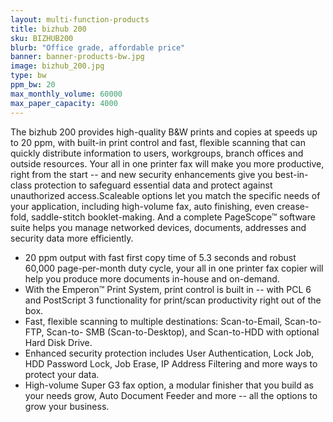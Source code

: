 ```yaml
---
layout: multi-function-products
title: bizhub 200
sku: BIZHUB200
blurb: "Office grade, affordable price"
banner: banner-products-bw.jpg
image: bizhub_200.jpg
type: bw
ppm_bw: 20
max_monthly_volume: 60000
max_paper_capacity: 4000
---
```


The bizhub 200 provides high-quality B&W prints and copies at speeds up to 20 ppm, with built-in print control and fast, flexible scanning that can quickly distribute information to users, workgroups, branch offices and outside resources. Your all in one printer fax will make you more productive, right from the start -- and new security enhancements give you best-in-class protection to safeguard essential data and protect against unauthorized access.Scaleable options let you match the specific needs of your application, including high-volume fax, auto finishing, even crease-fold, saddle-stitch booklet-making.  And a complete PageScope™ software suite helps you manage networked devices, documents, addresses and security data more efficiently.

* 20 ppm output with fast first copy time of 5.3 seconds and robust 60,000 page-per-month duty cycle, your all in one printer fax copier will help you produce more documents in-house and on-demand.
* With the Emperon™ Print System, print control is built in -- with PCL 6 and PostScript 3 functionality for print/scan productivity right out of the box.
* Fast, flexible scanning to multiple destinations: Scan-to-Email, Scan-to-FTP, Scan-to- SMB (Scan-to-Desktop), and Scan-to-HDD with optional Hard Disk Drive.
* Enhanced security protection includes User Authentication, Lock Job, HDD Password Lock, Job Erase, IP Address Filtering and more ways to protect your data.
* High-volume Super G3 fax option, a modular finisher that you build as your needs grow, Auto Document Feeder and more -- all the options to grow your business.
